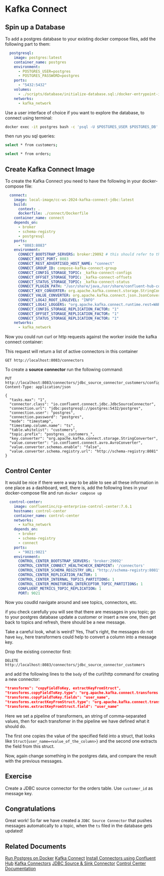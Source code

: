 # Kafka Connect 

## Spin up a Database

To add a postgres database to your existing docker compose files, add the following part to them:

```yaml
  postgresql:
    image: postgres:latest
    container_name: postgres
    environment:
      - POSTGRES_USER=postgres
      - POSTGRES_PASSWORD=postgres
    ports:
      - "5432:5432"
    volumes:
      - ./scripts/database/initialize-database.sql:/docker-entrypoint-initdb.d/initialize-database.sql
    networks:
      - kafka_network
```

Use a user interface of choice if you want to explore the database, to connect using terminal: 

```bash
docker exec -it postgres bash -c 'psql -U $POSTGRES_USER $POSTGRES_DB'
```

then run you sql queries: 

```bash
select * from customers;
```

```bash
select * from orders;
```

## Create Kafka Connect Image

To create the Kafka Connect you need to have the following in your docker-compose file:

```yaml
  connect:
    image: local-image/cc-ws-2024-kafka-connect-jdbc:latest
    build:
      context: .
      dockerfile: ./connect/Dockerfile
    container_name: connect
    depends_on:
      - broker
      - schema-registry
      - postgresql
    ports:
      - "8083:8083"
    environment:
      CONNECT_BOOTSTRAP_SERVERS: broker:29092 # this should refer to the advertised listeners on the broker
      CONNECT_REST_PORT: 8083
      CONNECT_REST_ADVERTISED_HOST_NAME: "connect"
      CONNECT_GROUP_ID: compose-kafka-connect-group
      CONNECT_CONFIG_STORAGE_TOPIC: _kafka-connect-configs
      CONNECT_OFFSET_STORAGE_TOPIC: _kafka-connect-offsets
      CONNECT_STATUS_STORAGE_TOPIC: _kafka-connect-status
      CONNECT_PLUGIN_PATH: "/usr/share/java,/usr/share/confluent-hub-components"
      CONNECT_KEY_CONVERTER: org.apache.kafka.connect.storage.StringConverter
      CONNECT_VALUE_CONVERTER: org.apache.kafka.connect.json.JsonConverter
      CONNECT_LOG4J_ROOT_LOGLEVEL: "INFO"
      CONNECT_LOG4J_LOGGERS: "org.apache.kafka.connect.runtime.rest=WARN,org.reflections=ERROR"
      CONNECT_CONFIG_STORAGE_REPLICATION_FACTOR: "1"
      CONNECT_OFFSET_STORAGE_REPLICATION_FACTOR: "1"
      CONNECT_STATUS_STORAGE_REPLICATION_FACTOR: "1"
    networks:
      - kafka_network
```

Now you could run curl or http requests against the worker inside the kafka connect container:

This request will return a list of active connectors in this container

```http request
GET http://localhost:8083/connectors
```

To create a **source connector** run the following command: 

```http request
PUT http://localhost:8083/connectors/jdbc_source_connector_customers/config
Content-Type: application/json

{
  "tasks.max": "1",
  "connector.class": "io.confluent.connect.jdbc.JdbcSourceConnector",
  "connection.url": "jdbc:postgresql://postgres:5432/postgres",
  "connection.user": "postgres",
  "connection.password": "postgres",
  "mode": "timestamp",
  "timestamp.column.name": "ts",
  "table.whitelist": "customers", 
  "topic.prefix": "postgres__customers_",
  "key.converter": "org.apache.kafka.connect.storage.StringConverter",
  "value.converter": "io.confluent.connect.avro.AvroConverter",
  "value.converter.schemas.enable": "false",
  "value.converter.schema.registry.url": "http://schema-registry:8081"
}

```

## Control Center

It would be nice if there were a way to be able to see all these information in one place as a dashboard, well, there is,
add the following lines in your docker-compose file and run `docker compose up`

```yaml
  control-center:
    image: confluentinc/cp-enterprise-control-center:7.6.1
    hostname: control-center
    container_name: control-center
    networks:
      - kafka_network
    depends_on:
      - broker
      - schema-registry
      - connect
    ports:
      - "9021:9021"
    environment:
      CONTROL_CENTER_BOOTSTRAP_SERVERS: 'broker:29092'
      CONTROL_CENTER_CONNECT_HEALTHCHECK_ENDPOINT: '/connectors'
      CONTROL_CENTER_SCHEMA_REGISTRY_URL: "http://schema-registry:8081"
      CONTROL_CENTER_REPLICATION_FACTOR: 1
      CONTROL_CENTER_INTERNAL_TOPICS_PARTITIONS: 1
      CONTROL_CENTER_MONITORING_INTERCEPTOR_TOPIC_PARTITIONS: 1
      CONFLUENT_METRICS_TOPIC_REPLICATION: 1
      PORT: 9021
```

Now you coudld navigate around and see topics, connectors, etc.

if you check carefully you will see that there are messages in you topic;
go to your postgres database update a customer or insert a new one, then get back to topics and refresh, 
there should be a new message.

Take a careful look, what is weird? Yes, That's right, the messages do not have `key`, here transformers could help to
convert a column into a message key.

Drop the existing connector first:

```http request
DELETE http://localhost:8083/connectors/jdbc_source_connector_customers
```

and add the following lines to the `body` of the curl/http command for creating a new connector:

```json
"transforms": "copyFieldToKey, extractKeyFromStruct",
"transforms.copyFieldToKey.type": "org.apache.kafka.connect.transforms.ValueToKey",
"transforms.copyFieldToKey.fields": "user_name",
"transforms.extractKeyFromStruct.type": "org.apache.kafka.connect.transforms.ExtractField$Key",
"transforms.extractKeyFromStruct.field": "user_name"
```

Here we set a pipeline of transformers, an string of comma-separated values, then for each transfomer in the pipeline 
we have defined what it should do.

The first one copies the value of the specified field into a  struct, that looks like 
`Struct{user_name=<value_of_the_column>}` and the second one extracts the field from this struct.

Now, again change something in the postgres data, and compare the result with the previous messages.

## Exercise

Create a JDBC source connector for the orders table. Use `customer_id` as message key.

## Congratulations

Great work! So far we have created a `JDBC Source Connector` that pushes messages automatically to a topic,
when the `ts` filed in the database gets updated! 

## Related Documents

[Run Postgres on Docker](https://hub.docker.com/_/postgres)
[Kafka Connect](https://docs.confluent.io/platform/current/connect/index.html)
[Install Connectors using Confluent Hub](https://docs.confluent.io/platform/current/connect/install.html)
[Kafka Connectors](https://docs.confluent.io/platform/current/connect/kafka_connectors.html)
[JDBC Source & Sink Connector](https://docs.confluent.io/kafka-connectors/jdbc/current/source-connector/overview.html)
[Control Center Documentation](https://docs.confluent.io/platform/current/platform-quickstart.html)


